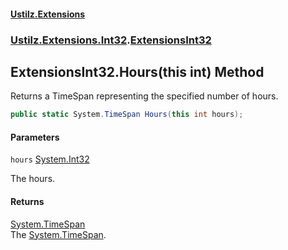 #### [Ustilz.Extensions](index.md 'index')
### [Ustilz.Extensions.Int32](Ustilz.Extensions.Int32.md 'Ustilz.Extensions.Int32').[ExtensionsInt32](Ustilz.Extensions.Int32.ExtensionsInt32.md 'Ustilz.Extensions.Int32.ExtensionsInt32')

## ExtensionsInt32.Hours(this int) Method

Returns a TimeSpan representing the specified number of hours.

```csharp
public static System.TimeSpan Hours(this int hours);
```
#### Parameters

<a name='Ustilz.Extensions.Int32.ExtensionsInt32.Hours(thisint).hours'></a>

`hours` [System.Int32](https://docs.microsoft.com/en-us/dotnet/api/System.Int32 'System.Int32')

The hours.

#### Returns
[System.TimeSpan](https://docs.microsoft.com/en-us/dotnet/api/System.TimeSpan 'System.TimeSpan')  
The [System.TimeSpan](https://docs.microsoft.com/en-us/dotnet/api/System.TimeSpan 'System.TimeSpan').
